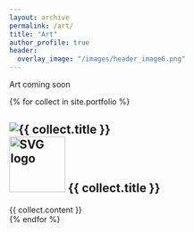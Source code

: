 ```yaml
---
layout: archive
permalink: /art/
title: "Art"
author_profile: true
header:
  overlay_image: "/images/header_image6.png"
---
```


Art coming soon



{% for collect in site.portfolio %}
  <div class="collection">
    <h2><img src="{{ site.url }}{{site.baseurl }}/{{collect.image_path}}" alt="{{ collect.title }}" />  <br>
  <img src="{{ site.url }}{{site.baseurl }}/images/blenderlogocolor.png" alt="SVG logo" width="100"/>  {{ collect.title }}</h2>
    {{ collect.content }}
  </div>
{% endfor %}
